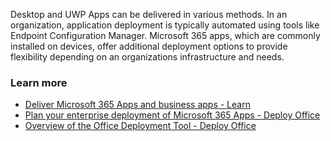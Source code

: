 Desktop and UWP Apps can be delivered in various methods. In an organization, application deployment is typically automated using tools like Endpoint Configuration Manager. Microsoft 365 apps, which are commonly installed on devices, offer additional deployment options to provide flexibility depending on an organizations infrastructure and needs.

### Learn more

 -  [Deliver Microsoft 365 Apps and business apps - Learn](/learn/modules/m365-office-lob-apps/)
 -  [Plan your enterprise deployment of Microsoft 365 Apps - Deploy Office](/deployoffice/plan-microsoft-365-apps)
 -  [Overview of the Office Deployment Tool - Deploy Office](/deployoffice/overview-office-deployment-tool)
